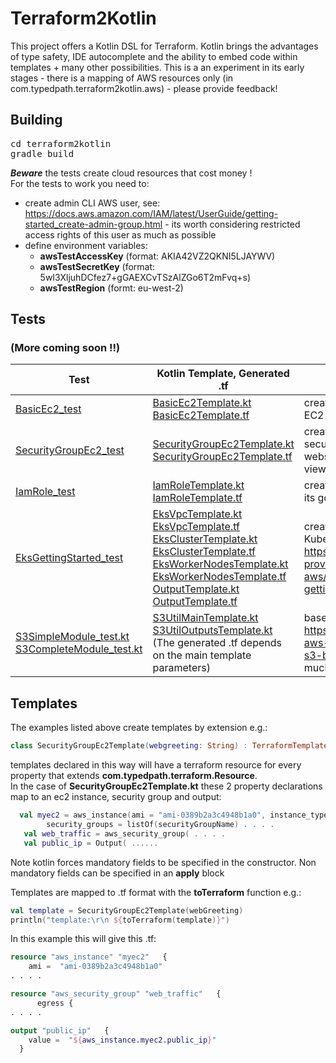# Terraform2Kotlin
This project offers a Kotlin DSL for Terraform. Kotlin brings the advantages of type safety, IDE autocomplete and the ability to embed code within templates + many other possibilities.  This is a an experiment in its early stages - there is a mapping of AWS resources only (in com.typedpath.terraform2kotlin.aws)   - please provide feedback!  

## Building
<pre>
cd terraform2kotlin
gradle build
</pre>
___Beware___ the tests create cloud resources that cost money !  
For the tests to work you need to:
 * create admin CLI AWS user, see: https://docs.aws.amazon.com/IAM/latest/UserGuide/getting-started_create-admin-group.html - its worth considering restricted access rights of this user as much as possible
 * define environment variables:
   *  __awsTestAccessKey__ (format: AKIA42VZ2QKNI5LJAYWV)
   * __awsTestSecretKey__ (format: 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)
   * __awsTestRegion__ (formt: eu-west-2)


## Tests
### (More coming soon !!)


| Test | Kotlin Template, Generated .tf | Test Description |
| --- | --- | ----- |
| [BasicEc2_test](terraform2kotlin/src/test/kotlin/com/typedpath/terraform2kotlin/BasicEc2_test.kt) | [BasicEc2Template.kt](terraform2kotlin/src/test/kotlin/com/typedpath/terraform2kotlin/BasicEc2Template.kt) [BasicEc2Template.tf](docs/templates/BasicEc2Template.tf) | create terraform template for EC2 instance  |
| [SecurityGroupEc2_test](terraform2kotlin/src/test/kotlin/com/typedpath/terraform2kotlin/SecurityGroupEc2_test.kt) | [SecurityGroupEc2Template.kt](terraform2kotlin/src/test/kotlin/com/typedpath/terraform2kotlin/SecurityGroupEc2Template.kt) [SecurityGroupEc2Template.tf](docs/templates/SecurityGroupEc2Template.tf) | create an EC2 instance + security group, install webserver, check a web page is viewable |
| [IamRole_test](terraform2kotlin/src/test/kotlin/com/typedpath/terraform2kotlin/IamRole_test.kt) | [IamRoleTemplate.kt](terraform2kotlin/src/test/kotlin/com/typedpath/terraform2kotlin/IamRoleTemplate.kt) [IamRoleTemplate.tf](docs/templates/IamRoleTemplate.tf) | create an IamRole then check its got an arn |
| [EksGettingStarted_test](terraform2kotlin/src/test/kotlin/com/typedpath/terraform2kotlin/eks-getting-started/EksGettingStarted_test.kt) | [EksVpcTemplate.kt](terraform2kotlin/src/test/kotlin/com/typedpath/terraform2kotlin/eks-getting-started/EksVpcTemplate.kt) [EksVpcTemplate.tf](docs/templates/eks/EksVpcTemplate.tf) [EksClusterTemplate.kt](terraform2kotlin/src/test/kotlin/com/typedpath/terraform2kotlin/eks-getting-started/EksClusterTemplate.kt) [EksClusterTemplate.tf](docs/templates/eks/EksClusterTemplate.tf) [EksWorkerNodesTemplate.kt](terraform2kotlin/src/test/kotlin/com/typedpath/terraform2kotlin/eks-getting-started/EksWorkerNodesTemplate.kt) [EksWorkerNodesTemplate.tf](docs/templates/eks/EksWorkerNodesTemplate.tf) [OutputTemplate.kt](terraform2kotlin/src/test/kotlin/com/typedpath/terraform2kotlin/eks-getting-started/OutputTemplate.kt) [OutputTemplate.tf](docs/templates/eks/OutputTemplate.tf)| create an EKS cluster return KubeConfig file - based on https://github.com/terraform-providers/terraform-provider-aws/tree/master/examples/eks-getting-started |
| [S3SimpleModule_test.kt](terraform2kotlin/src/test/kotlin/com/typedpath/terraform2kotlin/s3/S3SimpleModule_test.kt) [S3CompleteModule_test.kt](terraform2kotlin/src/test/kotlin/com/typedpath/terraform2kotlin/s3/S3CompleteModule_test.kt)| [S3UtilMainTemplate.kt](terraform2kotlin/src/test/kotlin/com/typedpath/terraform2kotlin/s3/S3UtilMainTemplate.kt) [S3UtilOutputsTemplate.kt](terraform2kotlin/src/test/kotlin/com/typedpath/terraform2kotlin/s3/S3UtilOutputsTemplate.kt) (The generated .tf depends on the main template parameters) | based on https://github.com/terraform-aws-modules/terraform-aws-s3-bucket : this kotlin version is much more concise ! |
## Templates
The examples listed above create templates by extension e.g.:
```kotlin
class SecurityGroupEc2Template(webgreeting: String) : TerraformTemplate() {...
```
templates declared in this way will have a terraform resource for every property that extends __com.typedpath.terraform.Resource__.  
In the case of __SecurityGroupEc2Template.kt__ these 2 property declarations map to an ec2 instance, security group and output:
```kotlin
  val myec2 = aws_instance(ami = "ami-0389b2a3c4948b1a0", instance_type = "t2.micro").    apply {
        security_groups = listOf(securityGroupName) . . . . 
   val web_traffic = aws_security_group( . . . .
   val public_ip = Output( ......

```
Note kotlin forces mandatory fields to be specified in the constructor.  Non mandatory fields can be specified in an __apply__ block  

Templates are mapped to .tf format with the __toTerraform__ function e.g.:
```kotlin
val template = SecurityGroupEc2Template(webGreeting)
println("template:\r\n ${toTerraform(template)}")
```
In this example this will give this .tf:
```terraform
resource "aws_instance" "myec2"   {
    ami =  "ami-0389b2a3c4948b1a0"
. . . .

resource "aws_security_group" "web_traffic"   { 
      egress { 
. . . .

output "public_ip"   {
    value =  "${aws_instance.myec2.public_ip}"
  }
```
